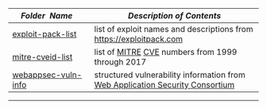 |&nbsp;&nbsp;&nbsp;&nbsp;_Folder&nbsp;&nbsp;Name_&nbsp;&nbsp;&nbsp;&nbsp;| _Description of Contents_
|:----------------|--------------------------------------------------------------------------------------------------------------------------------------------------------
| [exploit-pack-list](exploit-pack-list.txt.xz) |  list of exploit names and descriptions from <https://exploitpack.com> 
| [mitre-cveid-list](mitre-cveid-list.txt.xz) |  list of [MITRE](https://www.mitre.org) [CVE](https://cve.mitre.org) numbers from 1999 through 2017 
| [webappsec-vuln-info](webappsec-vuln-info.xml) |  structured vulnerability information from [Web Application Security Consortium](http://webappsec.org) 

* * *

